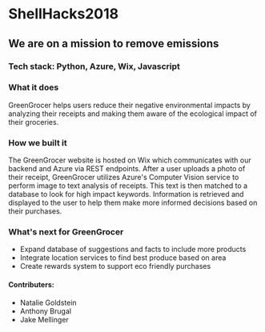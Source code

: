 # ShellHacks2018

## We are on a mission to remove emissions

### Tech stack: Python, Azure, Wix, Javascript

### What it does
GreenGrocer helps users reduce their negative environmental impacts by analyzing their receipts and making them aware of the ecological impact of their groceries.

### How we built it
The GreenGrocer website is hosted on Wix which communicates with our backend and Azure via REST endpoints. After a user uploads a photo of their receipt, GreenGrocer utilizes Azure's Computer Vision service to perform image to text analysis of receipts. This text is then matched to a database to look for high impact keywords. Information is retrieved and displayed to the user to help them make more informed decisions based on their purchases.


### What's next for GreenGrocer
* Expand database of suggestions and facts to include more products
* Integrate location services to find best produce based on area
* Create rewards system to support eco friendly purchases


#### Contributers:
* Natalie Goldstein
* Anthony Brugal
* Jake Mellinger 
